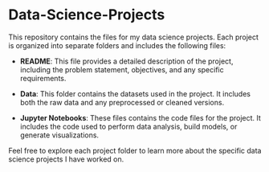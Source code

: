# Data-Science-Projects

This repository contains the files for my data science projects. Each project is organized into separate folders and includes the following files:

- **README**: This file provides a detailed description of the project, including the problem statement, objectives, and any specific requirements.

- **Data**: This folder contains the datasets used in the project. It includes both the raw data and any preprocessed or cleaned versions.

- **Jupyter Notebooks**: These files contains the code files for the project. It includes the code used to perform data analysis, build models, or generate visualizations.

Feel free to explore each project folder to learn more about the specific data science projects I have worked on.
